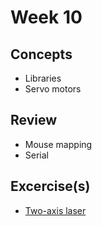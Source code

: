 # Week 10

## Concepts

+ Libraries
+ Servo motors

## Review

+ Mouse mapping
+ Serial

## Excercise(s)

+ [Two-axis laser](../exercises/2axis-laser/)